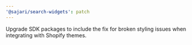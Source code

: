 ```yaml
---
'@sajari/search-widgets': patch
---
```


Upgrade SDK packages to include the fix for broken styling issues when integrating with Shopify themes.
